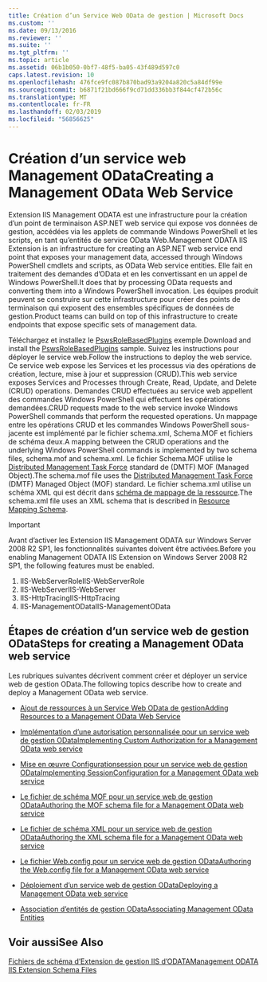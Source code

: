 ```yaml
---
title: Création d’un Service Web OData de gestion | Microsoft Docs
ms.custom: ''
ms.date: 09/13/2016
ms.reviewer: ''
ms.suite: ''
ms.tgt_pltfrm: ''
ms.topic: article
ms.assetid: 06b1b050-0bf7-48f5-ba05-43f489d597c0
caps.latest.revision: 10
ms.openlocfilehash: 476fce9fc087b870bad93a9204a820c5a84df99e
ms.sourcegitcommit: b6871f21bd666f9cd71dd336bb3f844cf472b56c
ms.translationtype: MT
ms.contentlocale: fr-FR
ms.lasthandoff: 02/03/2019
ms.locfileid: "56856625"
---
```

# <a name="creating-a-management-odata-web-service"></a><span data-ttu-id="6d60d-102">Création d’un service web Management OData</span><span class="sxs-lookup"><span data-stu-id="6d60d-102">Creating a Management OData Web Service</span></span>

<span data-ttu-id="6d60d-103">Extension IIS Management ODATA est une infrastructure pour la création d’un point de terminaison ASP.NET web service qui expose vos données de gestion, accédées via les applets de commande Windows PowerShell et les scripts, en tant qu’entités de service OData Web.</span><span class="sxs-lookup"><span data-stu-id="6d60d-103">Management ODATA IIS Extension is an infrastructure for creating an ASP.NET web service end point that exposes your management data, accessed through Windows PowerShell cmdlets and scripts, as OData Web service entities.</span></span> <span data-ttu-id="6d60d-104">Elle fait en traitement des demandes d’OData et en les convertissant en un appel de Windows PowerShell.</span><span class="sxs-lookup"><span data-stu-id="6d60d-104">It does that by processing OData requests and converting them into a Windows PowerShell invocation.</span></span> <span data-ttu-id="6d60d-105">Les équipes produit peuvent se construire sur cette infrastructure pour créer des points de terminaison qui exposent des ensembles spécifiques de données de gestion.</span><span class="sxs-lookup"><span data-stu-id="6d60d-105">Product teams can build on top of this infrastructure to create endpoints that expose specific sets of management data.</span></span>

<span data-ttu-id="6d60d-106">Téléchargez et installez le [PswsRoleBasedPlugins](https://code.msdn.microsoft.com:443/windowsdesktop/PswsRoleBasedPlugins-9c79b75a) exemple.</span><span class="sxs-lookup"><span data-stu-id="6d60d-106">Download and install the [PswsRoleBasedPlugins](https://code.msdn.microsoft.com:443/windowsdesktop/PswsRoleBasedPlugins-9c79b75a) sample.</span></span> <span data-ttu-id="6d60d-107">Suivez les instructions pour déployer le service web.</span><span class="sxs-lookup"><span data-stu-id="6d60d-107">Follow the instructions to deploy the web service.</span></span> <span data-ttu-id="6d60d-108">Ce service web expose les Services et les processus via des opérations de création, lecture, mise à jour et suppression (CRUD).</span><span class="sxs-lookup"><span data-stu-id="6d60d-108">This web service exposes Services and Processes through Create, Read, Update, and Delete (CRUD) operations.</span></span> <span data-ttu-id="6d60d-109">Demandes CRUD effectuées au service web appellent des commandes Windows PowerShell qui effectuent les opérations demandées.</span><span class="sxs-lookup"><span data-stu-id="6d60d-109">CRUD requests made to the web service invoke  Windows PowerShell commands that perform the requested operations.</span></span> <span data-ttu-id="6d60d-110">Un mappage entre les opérations CRUD et les commandes Windows PowerShell sous-jacente est implémenté par le fichier schema.xml, Schema.MOF et fichiers de schéma deux.</span><span class="sxs-lookup"><span data-stu-id="6d60d-110">A mapping between the CRUD operations and the underlying Windows PowerShell commands is implemented by two schema files, schema.mof and schema.xml.</span></span> <span data-ttu-id="6d60d-111">Le fichier Schema.MOF utilise le [Distributed Management Task Force](https://www.dmtf.org/) standard de (DMTF) MOF (Managed Object).</span><span class="sxs-lookup"><span data-stu-id="6d60d-111">The schema.mof file uses the [Distributed Management  Task Force](https://www.dmtf.org/) (DMTF) Managed Object (MOF) standard.</span></span> <span data-ttu-id="6d60d-112">Le fichier schema.xml utilise un schéma XML qui est décrit dans [schéma de mappage de la ressource](./resource-mapping-schema.md).</span><span class="sxs-lookup"><span data-stu-id="6d60d-112">The schema.xml file uses an XML schema that is described in [Resource Mapping Schema](./resource-mapping-schema.md).</span></span>

> [!IMPORTANT]
> <span data-ttu-id="6d60d-113">Avant d’activer les Extension IIS Management ODATA sur Windows Server 2008 R2 SP1, les fonctionnalités suivantes doivent être activées.</span><span class="sxs-lookup"><span data-stu-id="6d60d-113">Before you enabling Management ODATA IIS Extension on Windows Server 2008 R2 SP1, the following features must be enabled.</span></span>
>
> 1.  <span data-ttu-id="6d60d-114">IIS-WebServerRole</span><span class="sxs-lookup"><span data-stu-id="6d60d-114">IIS-WebServerRole</span></span>
> 2.  <span data-ttu-id="6d60d-115">IIS-WebServer</span><span class="sxs-lookup"><span data-stu-id="6d60d-115">IIS-WebServer</span></span>
> 3.  <span data-ttu-id="6d60d-116">IIS-HttpTracing</span><span class="sxs-lookup"><span data-stu-id="6d60d-116">IIS-HttpTracing</span></span>
> 4.  <span data-ttu-id="6d60d-117">IIS-ManagementOData</span><span class="sxs-lookup"><span data-stu-id="6d60d-117">IIS-ManagementOData</span></span>

## <a name="steps-for-creating-a-management-odata-web-service"></a><span data-ttu-id="6d60d-118">Étapes de création d’un service web de gestion OData</span><span class="sxs-lookup"><span data-stu-id="6d60d-118">Steps for creating a Management OData web service</span></span>

<span data-ttu-id="6d60d-119">Les rubriques suivantes décrivent comment créer et déployer un service web de gestion OData.</span><span class="sxs-lookup"><span data-stu-id="6d60d-119">The following topics describe how to create and deploy a Management OData web service.</span></span>

- [<span data-ttu-id="6d60d-120">Ajout de ressources à un Service Web OData de gestion</span><span class="sxs-lookup"><span data-stu-id="6d60d-120">Adding Resources to a Management OData Web Service</span></span>](./adding-resources-to-a-management-odata-web-service.md)

- [<span data-ttu-id="6d60d-121">Implémentation d’une autorisation personnalisée pour un service web de gestion OData</span><span class="sxs-lookup"><span data-stu-id="6d60d-121">Implementing Custom Authorization for a Management OData web service</span></span>](./implementing-custom-authorization-for-a-management-odata-web-service.md)

- [<span data-ttu-id="6d60d-122">Mise en œuvre Configurationsession pour un service web de gestion OData</span><span class="sxs-lookup"><span data-stu-id="6d60d-122">Implementing SessionConfiguration for a Management OData web service</span></span>](./implementing-sessionconfiguration-for-a-management-odata-web-service.md)

- [<span data-ttu-id="6d60d-123">Le fichier de schéma MOF pour un service web de gestion OData</span><span class="sxs-lookup"><span data-stu-id="6d60d-123">Authoring the MOF schema file for a Management OData web service</span></span>](./authoring-the-mof-schema-file-for-a-management-odata-web-service.md)

- [<span data-ttu-id="6d60d-124">Le fichier de schéma XML pour un service web de gestion OData</span><span class="sxs-lookup"><span data-stu-id="6d60d-124">Authoring the XML schema file for a Management OData web service</span></span>](./authoring-the-xml-schema-file-for-a-management-odata-web-service.md)

- [<span data-ttu-id="6d60d-125">Le fichier Web.config pour un service web de gestion OData</span><span class="sxs-lookup"><span data-stu-id="6d60d-125">Authoring the Web.config file for a Management OData web service</span></span>](./authoring-the-web-config-file-for-a-management-odata-web-service.md)

- [<span data-ttu-id="6d60d-126">Déploiement d’un service web de gestion OData</span><span class="sxs-lookup"><span data-stu-id="6d60d-126">Deploying a Management OData web service</span></span>](./deploying-a-management-odata-web-service.md)

- [<span data-ttu-id="6d60d-127">Association d’entités de gestion OData</span><span class="sxs-lookup"><span data-stu-id="6d60d-127">Associating Management OData Entities</span></span>](./associating-management-odata-entities.md)

## <a name="see-also"></a><span data-ttu-id="6d60d-128">Voir aussi</span><span class="sxs-lookup"><span data-stu-id="6d60d-128">See Also</span></span>

[<span data-ttu-id="6d60d-129">Fichiers de schéma d’Extension de gestion IIS d’ODATA</span><span class="sxs-lookup"><span data-stu-id="6d60d-129">Management ODATA IIS Extension Schema Files</span></span>](./management-odata-iis-extension-schema-files.md)
